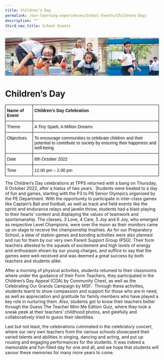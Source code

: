 ```yaml
---
title: Children’s Day
permalink: /our-learning-experiences/School-Events/Childrens-Day/
description: ""
third_nav_title: School Events
---
```

![](/images/Our%20Learning%20Experiences.jpg)

Children’s Day
==============

<style type="text/css">
.tg  {border-collapse:collapse;border-spacing:0;}
.tg td{border-color:black;border-style:solid;border-width:1px;font-family:Arial, sans-serif;font-size:14px;
  overflow:hidden;padding:10px 5px;word-break:normal;}
.tg th{border-color:black;border-style:solid;border-width:1px;font-family:Arial, sans-serif;font-size:14px;
  font-weight:normal;overflow:hidden;padding:10px 5px;word-break:normal;}
.tg .tg-clkh{color:#121212;font-weight:bold;text-align:left;vertical-align:top}
.tg .tg-kk00{color:#121212;text-align:left;vertical-align:top}
</style>
<table class="tg">
<thead>
  <tr>
    <th class="tg-clkh">Name of Event</th>
    <th class="tg-clkh">Children’s Day Celebration </th>
  </tr>
</thead>
<tbody>
  <tr>
    <td class="tg-kk00">Theme</td>
    <td class="tg-kk00">A Tiny Spark, A Million Dreams</td>
  </tr>
  <tr>
    <td class="tg-kk00">Objectives</td>
    <td class="tg-kk00">To encourage communities to celebrate children and their potential to contribute to society by ensuring their happiness and well-being.</td>
  </tr>
  <tr>
    <td class="tg-kk00">Date</td>
    <td class="tg-kk00">6th October 2022</td>
  </tr>
  <tr>
    <td class="tg-kk00">Time</td>
    <td class="tg-kk00">12.00 pm – 2.00 pm</td>
  </tr>
</tbody>
</table>

The Children’s Day celebrations at TPPS returned with a bang on Thursday, 6 October 2022, after a hiatus of two years.  Students were treated to a day of fun and games, starting with the P3 to P6 Senior Olympics organised by the PE Department. With the opportunity to participate in inter-class games like Captain’s Ball and football, as well as track and field events like the sprint and endurance relays and javelin throw, students had a blast playing to their hearts’ content and displaying the values of teamwork and sportsmanship. The classes, 3 Love, 4 Care, 5 Joy and 6 Joy, who emerged as respective Level Champions, were over the moon as their monitors came up on stage to receive the championship trophies. As for our Preparatory School, a slew of station games and bonding activities were also planned and run for them by our very own Parent Support Group (PSG). Their form teachers attested to the squeals of excitement and high levels of energy and enthusiasm shown by our young charges, and suffice to say that the games were well-received and was deemed a great success by both teachers and students alike.

After a morning of physical activities, students returned to their classrooms where under the guidance of their Form Teachers, they participated in the Children’s Day Appeal (CDA) by Community Chest, as well as the Celebrating Our Grands Campaign by MSF.  Through these activities, students learnt to show compassion and support for those who are in need, as well as appreciation and gratitude for family members who have played a key role in nurturing them. Also, students got to know their teachers better through the Guess The Teacher Mini-Me Edition Quiz, where they took a sneak peek at their teachers’ childhood photos, and gleefully and collaboratively tried to guess their identities. 

Last but not least, the celebrations culminated in the celebratory concert, where our very own teachers from the various schools showcased their varied talents and abilities in singing, dancing and acting, and put up rousing and engaging performances for the students. It was indeed a memorable and fun-filled day for one and all, and we hope that students will savour these memories for many more years to come.